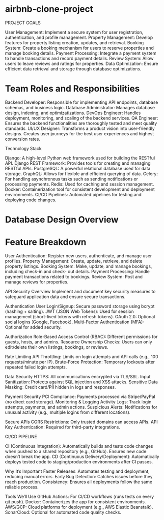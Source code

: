 # airbnb-clone-project
PROJECT GOALS

User Management: Implement a secure system for user registration, authentication, and profile management.
Property Management: Develop features for property listing creation, updates, and retrieval.
Booking System: Create a booking mechanism for users to reserve properties and manage booking details.
Payment Processing: Integrate a payment system to handle transactions and record payment details.
Review System: Allow users to leave reviews and ratings for properties.
Data Optimization: Ensure efficient data retrieval and storage through database optimizations.

# Team Roles and Responsibilities

Backend Developer: Responsible for implementing API endpoints, database schemas, and business logic.
Database Administrator: Manages database design, indexing, and optimizatizations.
DevOps Engineer: Handles deployment, monitoring, and scaling of the backend services.
QA Engineer: Ensures the backend functionalities are thoroughly tested and meet quality standards.
UI/UX Designer: Transforms a product vision into user-friendly designs. Creates user journeys for the best user experiences and highest conversion rates.

Technology Stack

Django: A high-level Python web framework used for building the RESTful API.
Django REST Framework: Provides tools for creating and managing RESTful APIs.
PostgreSQL: A powerful relational database used for data storage.
GraphQL: Allows for flexible and efficient querying of data.
Celery: For handling asynchronous tasks such as sending notifications or processing payments.
Redis: Used for caching and session management.
Docker: Containerization tool for consistent development and deployment environments.
CI/CD Pipelines: Automated pipelines for testing and deploying code changes.

# Database Design Overview

# Feature Breakdown

 User Authentication: Register new users, authenticate, and manage user profiles.
 Property Management: Create, update, retrieve, and delete property listings.
 Booking System: Make, update, and manage bookings, including check-in and check- 
  out details.
 Payment Processing: Handle payment transactions related to bookings.
 Review System: Post and manage reviews for properties.

 API Security Overview
 Implement and document key security measures to safeguard application data and 
 ensure secure transactions.

Authentication
User Login/Signup: Secure password storage using bcrypt (hashing + salting).
JWT (JSON Web Tokens): Used for session management (short-lived tokens with refresh tokens).
OAuth 2.0: Optional social logins (Google, Facebook).
Multi-Factor Authentication (MFA): Optional for added security.

Authorization
Role-Based Access Control (RBAC): Different permissions for guests, hosts, and admins.
Resource Ownership Checks: Users can only edit/delete their own listings, bookings, or reviews.

Rate Limiting
API Throttling: Limits on login attempts and API calls (e.g., 100 requests/minute per IP).
Brute-Force Protection: Temporary lockouts after repeated failed login attempts.

Data Security
HTTPS: All communications encrypted via TLS/SSL.
Input Sanitization: Protects against SQL injection and XSS attacks.
Sensitive Data Masking: Credit card/PII hidden in logs and responses.

Payment Security
PCI Compliance: Payments processed via Stripe/PayPal (no direct card storage).
Monitoring & Logging
Activity Logs: Track login attempts, payments, and admin actions.
Suspicious Alerts: Notifications for unusual activity (e.g., multiple logins from different locations).

Secure APIs
CORS Restrictions: Only trusted domains can access APIs.
API Key Authentication: Required for third-party integrations.

CI/CD PIPELINE

CI (Continuous Integration): Automatically builds and tests code changes when pushed to a shared repository (e.g., GitHub). Ensures new code doesn’t break the app.
CD (Continuous Delivery/Deployment): Automatically deploys tested code to staging/production environments after CI passes.

Why It’s Important
Faster Releases: Automates testing and deployment, reducing manual errors.
Early Bug Detection: Catches issues before they reach production.
Consistency: Ensures all deployments follow the same reliable process.

Tools We’ll Use
GitHub Actions: For CI/CD workflows (runs tests on every git push).
Docker: Containerizes the app for consistent environments.
AWS/GCP: Cloud platforms for deployment (e.g., AWS Elastic Beanstalk).
SonarCloud: Optional for automated code quality checks.
